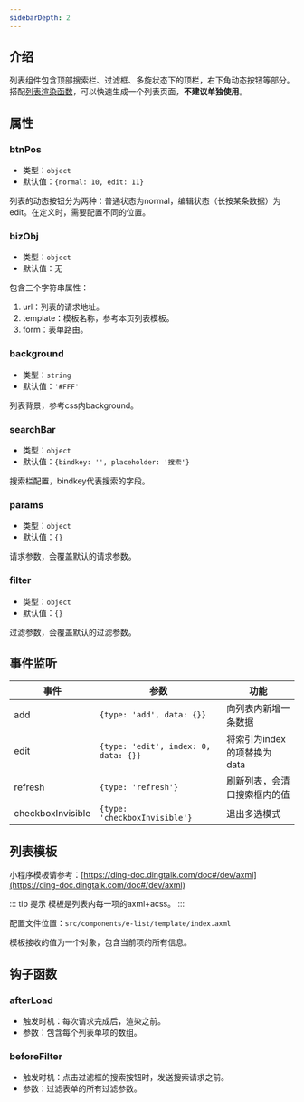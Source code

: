 ```yaml
---
sidebarDepth: 2
---
```


## 介绍

列表组件包含顶部搜索栏、过滤框、多旋状态下的顶栏，右下角动态按钮等部分。搭配[列表渲染函数](../../render/list)，可以快速生成一个列表页面，**不建议单独使用**。

## 属性

### btnPos

- 类型：`object`
- 默认值：`{normal: 10, edit: 11}`

列表的动态按钮分为两种：普通状态为normal，编辑状态（长按某条数据）为edit。在定义时，需要配置不同的位置。

### bizObj

- 类型：`object`
- 默认值：无

包含三个字符串属性：
1. url：列表的请求地址。
2. template：模板名称，参考本页列表模板。
3. form：表单路由。

### background

- 类型：`string`
- 默认值：`'#FFF'`

列表背景，参考css内background。

### searchBar

- 类型：`object`
- 默认值：`{bindkey: '', placeholder: '搜索'}`

搜索栏配置，bindkey代表搜索的字段。

### params

- 类型：`object`
- 默认值：`{}`

请求参数，会覆盖默认的请求参数。

### filter

- 类型：`object`
- 默认值：`{}`

过滤参数，会覆盖默认的过滤参数。

## 事件监听

|事件|参数|功能|
|-|-|-|
|add|`{type: 'add', data: {}}`|向列表内新增一条数据|
|edit|`{type: 'edit', index: 0, data: {}}`|将索引为index的项替换为data|
|refresh|`{type: 'refresh'}`|刷新列表，会清口搜索框内的值|
|checkboxInvisible|`{type: 'checkboxInvisible'}`|退出多选模式|

## 列表模板

小程序模板请参考：[https://ding-doc.dingtalk.com/doc#/dev/axml](https://ding-doc.dingtalk.com/doc#/dev/axml)

::: tip 提示
模板是列表内每一项的axml+acss。
:::

配置文件位置：`src/components/e-list/template/index.axml`

模板接收的值为一个对象，包含当前项的所有信息。

## 钩子函数

### afterLoad

- 触发时机：每次请求完成后，渲染之前。
- 参数：包含每个列表单项的数组。

### beforeFilter

- 触发时机：点击过滤框的搜索按钮时，发送搜索请求之前。
- 参数：过滤表单的所有过滤参数。